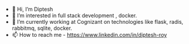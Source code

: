 - 👋 Hi, I’m Diptesh
- 👀 I’m interested in full stack development , docker.
- 🌱 I’m currently working at Cognizant on technologies like flask, radis, rabbitmq, sqlite, docker.
- 📫 How to reach me - https://www.linkedin.com/in/diptesh-roy

<!---
dipteshroy7/dipteshroy7 is a ✨ special ✨ repository because its `README.md` (this file) appears on your GitHub profile.
You can click the Preview link to take a look at your changes.
--->
